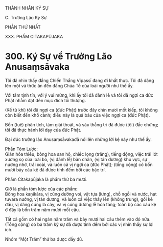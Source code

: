 THÁNH NHÂN KÝ SỰ

C. Trưởng Lão Ký Sự

PHẦN THỨ NHẤT

XXX. PHẨM CITAKAPŪJAKA

# 300. Ký Sự về Trưởng Lão Anusaṃsāvaka

Tôi đã nhìn thấy đấng Chiến Thắng Vipassī đang đi khất thực. Tôi đã dâng lên một vá thức ăn đến đấng Chúa Tể của loài người như thế ấy.

Với tâm tịnh tín, với ý vui mừng, khi ấy tôi đã đảnh lễ và tôi đã ngợi ca đức Phật nhằm đạt đến mục đích tối thượng.

(Kể từ khi) tôi đã ngợi ca (đức Phật) trước đây chín mươi mốt kiếp, tôi không còn biết đến khổ cảnh; điều này là quả báu của việc ngợi ca (đức Phật).

Bốn (tuệ) phân tích, tám giải thoát, và sáu thắng trí đã được (tôi) đắc chứng; tôi đã thực hành lời dạy của đức Phật.

Đại đức trưởng lão Anusaṃsāvakađã nói lên những lời kệ này như thế ấy.

Phần Tóm Lược:  
Giàn hỏa thiêu, bông hoa san hô, chiếc lọng (trắng), tiếng động, việc trải lót xương sọ của loài bò, (vị đảnh lễ) bàn chân, (vị tán dương) khu vực, sự nương nhờ, trái xoài, và luôn cả vị ngợi ca (đức Phật); (tổng cộng) có bốn mươi bảy câu kệ đã được tính đếm bởi các bậc trí.

Phẩm Citakapūjaka là phẩm thứ ba mươi.

Giờ là phần tóm lược của các phẩm:  
Bông hoa kaṇikāra, vị cúng dường voi, vật tựa (lưng), chỗ ngồi và nước, hạt tuvara nướng, vị tán dương, và luôn cả việc thảy lên (không trung), gối kê đầu, vị dâng cúng lá cây, và vị cúng dường lễ hỏa táng; toàn bộ các câu kệ ở đây là bốn trăm năm mươi mốt câu.

Tất cả gồm có hai ngàn năm trăm và bảy mươi hai câu thêm vào đó nữa. (Tổng cộng) có ba trăm ký sự đã được tính đếm bởi các vị nhìn thấy sự lợi ích.

Nhóm “Một Trăm” thứ ba được đầy đủ.
